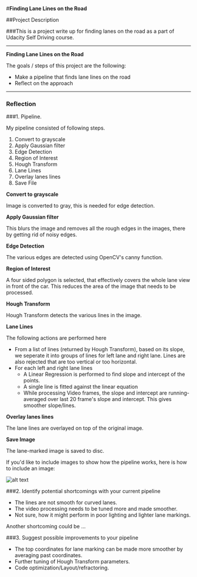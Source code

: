 #**Finding Lane Lines on the Road**

##Project Description

###This is a project write up for finding lanes on the road as a part of Udacity Self Driving course.

---

**Finding Lane Lines on the Road**

The goals / steps of this project are the following:
* Make a pipeline that finds lane lines on the road
* Reflect on the approach


[//]: # (Image References)

[image1]: ./examples/grayscale.jpg "Grayscale"

---

### Reflection

###1. Pipeline.

My pipeline consisted of following steps.


1. Convert to grayscale
2. Apply Gaussian filter
3. Edge Detection
4. Region of Interest
5. Hough Transform
7. Lane Lines
8. Overlay lanes lines
9. Save File


**Convert to grayscale**

Image is converted to gray, this is needed for edge detection.

**Apply Gaussian filter**

This blurs the image and removes all the rough edges in the images, there by getting rid of noisy edges.

**Edge Detection**

The various edges are detected using OpenCV's canny function.

**Region of Interest**

A four sided polygon is selected, that effectively covers the whole lane view in front of the car. This reduces the area of the image that needs to be processed.

**Hough Transform**

Hough Transform detects the various lines in the image.

**Lane Lines**

The following actions are performed here

* From a list of lines (returned by Hough Transform), based on its slope, we seperate it into groups of lines for left lane and right lane. Lines are also rejected that are too vertical or too horizontal.
* For each left and right lane lines
  * A Linear Regression is performed to find slope and intercept of the points.
  * A single line is fitted against the linear equation
  * While processing Video frames, the slope and intercept are running-averaged over last 20 frame's slope and intercept. This gives smoother slope/lines.

**Overlay lanes lines**

The lane lines are overlayed on top of the original image.

**Save Image**

The lane-marked image is saved to disc.



If you'd like to include images to show how the pipeline works, here is how to include an image:

![alt text][image1]


###2. Identify potential shortcomings with your current pipeline

* The lines are not smooth for curved lanes.
* The video processing needs to be tuned more and made smoother.
* Not sure, how it might perform in poor lighting and lighter lane markings.



Another shortcoming could be ...


###3. Suggest possible improvements to your pipeline

* The top coordinates for lane marking can be made more smoother by averaging past coordinates.
* Further tuning of Hough Transform parameters.
* Code optimization/Layout/refractoring.
